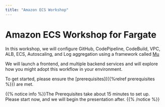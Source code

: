 ```yaml
---
title: "Amazon ECS Workshop"
---
```


# Amazon ECS Workshop for Fargate


In this workshop, we will configure GitHub, CodePipeline, CodeBuild, VPC, ALB, ECS, Autoscaling, and Log aggregation using a framework called [Mu](https://getmu.io)

We will launch a frontend, and multiple backend services and will explore how you might adopt this workflow in your environment.

To get started, please ensure the [prerequisites]({{%relref prerequisites %}}) are met.


{{% notice info %}}The Prerequisites take about 15 minutes to set up. Please start now, and we will begin the presentation after.
{{% /notice %}}
